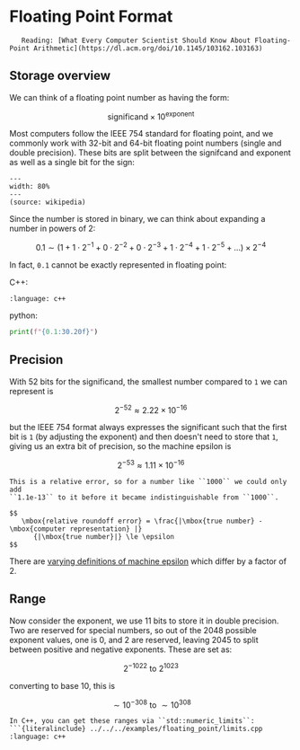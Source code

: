 Floating Point Format
=====================

```{note}
   Reading: [What Every Computer Scientist Should Know About Floating-Point Arithmetic](https://dl.acm.org/doi/10.1145/103162.103163)
```

Storage overview
----------------

We can think of a floating point number as having the form:

$$
   \mbox{significand} \times 10^\mbox{exponent}
$$

Most computers follow the IEEE 754 standard for floating point, and we commonly work
with 32-bit and 64-bit floating point numbers (single and double precision).  These bits
are split between the signifcand and exponent as well as a single bit for the sign:

```{figure} 1024px-IEEE_754_Double_Floating_Point_Format.svg.png
---
width: 80%
---
(source: wikipedia)
```

Since the number is stored in binary, we can think about expanding a number in powers of 2:

$$
   0.1 \sim (1 +
             1 \cdot 2^{-1} +
             0 \cdot 2^{-2} +
             0 \cdot 2^{-3} +
             1 \cdot 2^{-4} +
             1 \cdot 2^{-5} + \ldots) \times 2^{-4}
$$

In fact, ``0.1`` cannot be exactly represented in floating point:

C++:

```{literalinclude} ../../../examples/floating_point/simple_roundoff.cpp
:language: c++
```

python:

```python
print(f"{0.1:30.20f}")
```

Precision
---------

With 52 bits for the significand, the smallest number compared to ``1`` we can represent is

$$
   2^{-52} \approx 2.22\times 10^{-16}
$$

but the IEEE 754 format always expresses the significant such that the
first bit is ``1`` (by adjusting the exponent) and then doesn't need
to store that ``1``, giving us an extra bit of precision, so the
machine epsilon is

$$
   2^{-53} \approx 1.11\times 10^{-16}
$$


```{note}
This is a relative error, so for a number like ``1000`` we could only add
``1.1e-13`` to it before it became indistinguishable from ``1000``.

$$
   \mbox{relative roundoff error} = \frac{|\mbox{true number} - \mbox{computer representation} |}
      {|\mbox{true number}|} \le \epsilon
$$
```

There are [varying definitions of machine epsilon](https://en.wikipedia.org/wiki/Machine_epsilon#Variant_definitions) which differ by a factor of 2.

Range
-----

Now consider the exponent, we use 11 bits to store it in double
precision.  Two are reserved for special numbers, so out of the 2048
possible exponent values, one is 0, and 2 are reserved, leaving 2045
to split between positive and negative exponents.  These are set as:

$$ 2^{-1022} \mbox{ to } 2^{1023} $$

converting to base 10, this is

$$ \sim 10^{-308} \mbox{ to } \sim 10^{308} $$


```{note}
In C++, you can get these ranges via ``std::numeric_limits``:
```{literalinclude} ../../../examples/floating_point/limits.cpp
:language: c++
```



